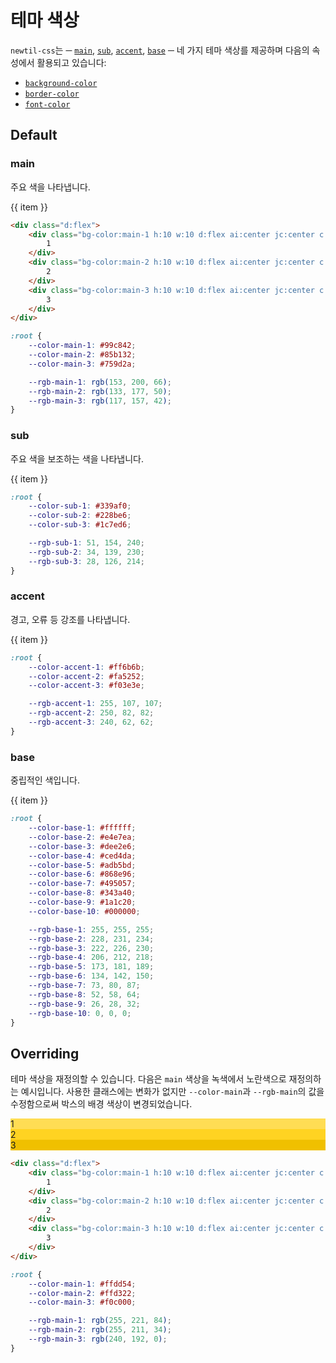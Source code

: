 # 테마 색상

`newtil-css`는 ─ [`main`](#main), [`sub`](#sub), [`accent`](#accent), [`base`](#base) ─ 네 가지 테마 색상를 제공하며 다음의 속성에서 활용되고 있습니다:

-   [`background-color`](../utility/background/background-color.md)
-   [`border-color`](../utility/border/border-color.md)
-   [`font-color`](../utility/font/font-color.md)

## Default

### main

주요 색을 나타냅니다.

<div class="d:flex">
  <div v-for="item of Array.from({length: 3}, (v, i) => i + 1)" class="h:10 w:10" :class="`d:flex ai:center jc:center c:base-1 bg-color:main-${item}`" > {{ item }} </div>
</div>

```html
<div class="d:flex">
    <div class="bg-color:main-1 h:10 w:10 d:flex ai:center jc:center c:base-1 ">
        1
    </div>
    <div class="bg-color:main-2 h:10 w:10 d:flex ai:center jc:center c:base-1 ">
        2
    </div>
    <div class="bg-color:main-3 h:10 w:10 d:flex ai:center jc:center c:base-1 ">
        3
    </div>
</div>
```

```css
:root {
    --color-main-1: #99c842;
    --color-main-2: #85b132;
    --color-main-3: #759d2a;

    --rgb-main-1: rgb(153, 200, 66);
    --rgb-main-2: rgb(133, 177, 50);
    --rgb-main-3: rgb(117, 157, 42);
}
```

### sub

주요 색을 보조하는 색을 나타냅니다.

<div class="d:flex">
  <div v-for="item of Array.from({length: 3}, (v, i) => i + 1)" class="h:10 w:10" :class="`d:flex ai:center jc:center c:base-1 bg-color:sub-${item}`" > {{ item }} </div>
</div>

```css
:root {
    --color-sub-1: #339af0;
    --color-sub-2: #228be6;
    --color-sub-3: #1c7ed6;

    --rgb-sub-1: 51, 154, 240;
    --rgb-sub-2: 34, 139, 230;
    --rgb-sub-3: 28, 126, 214;
}
```

### accent

경고, 오류 등 강조를 나타냅니다.

<div class="d:flex">
  <div v-for="item of Array.from({length: 3}, (v, i) => i + 1)" class="h:10 w:10" :class="`d:flex ai:center jc:center c:base-1 bg-color:accent-${item}`" > {{ item }} </div>
</div>

```css
:root {
    --color-accent-1: #ff6b6b;
    --color-accent-2: #fa5252;
    --color-accent-3: #f03e3e;

    --rgb-accent-1: 255, 107, 107;
    --rgb-accent-2: 250, 82, 82;
    --rgb-accent-3: 240, 62, 62;
}
```

### base

중립적인 색입니다.

<div class="d:flex">
  <div v-for="item of Array.from({length: 10}, (v, i) => i + 1)" class="h:10 w:10" :class="`d:flex ai:center jc:center c:base-1 bg-color:base-${item}`" > {{ item }} </div>
</div>

```css
:root {
    --color-base-1: #ffffff;
    --color-base-2: #e4e7ea;
    --color-base-3: #dee2e6;
    --color-base-4: #ced4da;
    --color-base-5: #adb5bd;
    --color-base-6: #868e96;
    --color-base-7: #495057;
    --color-base-8: #343a40;
    --color-base-9: #1a1c20;
    --color-base-10: #000000;

    --rgb-base-1: 255, 255, 255;
    --rgb-base-2: 228, 231, 234;
    --rgb-base-3: 222, 226, 230;
    --rgb-base-4: 206, 212, 218;
    --rgb-base-5: 173, 181, 189;
    --rgb-base-6: 134, 142, 150;
    --rgb-base-7: 73, 80, 87;
    --rgb-base-8: 52, 58, 64;
    --rgb-base-9: 26, 28, 32;
    --rgb-base-10: 0, 0, 0;
}
```

## Overriding

테마 색상을 재정의할 수 있습니다. 다음은 `main` 색상을 녹색에서 노란색으로 재정의하는 예시입니다. 사용한 클래스에는 변화가 없지만 `--color-main`과 `--rgb-main`의 값을 수정함으로써 박스의 배경 색상이 변경되었습니다.

<div class="d:flex">
  <div class="h:10 w:10 d:flex ai:center jc:center c:base-1" style="background-color: #FFDD54">
    1
  </div>
  <div class="h:10 w:10 d:flex ai:center jc:center c:base-1" style="background-color: #FFD322">
    2
  </div>
  <div class="h:10 w:10 d:flex ai:center jc:center c:base-1" style="background-color: #F0C000">
    3
  </div>
</div>

```html
<div class="d:flex">
    <div class="bg-color:main-1 h:10 w:10 d:flex ai:center jc:center c:base-1 ">
        1
    </div>
    <div class="bg-color:main-2 h:10 w:10 d:flex ai:center jc:center c:base-1 ">
        2
    </div>
    <div class="bg-color:main-3 h:10 w:10 d:flex ai:center jc:center c:base-1 ">
        3
    </div>
</div>
```

```css
:root {
    --color-main-1: #ffdd54;
    --color-main-2: #ffd322;
    --color-main-3: #f0c000;

    --rgb-main-1: rgb(255, 221, 84);
    --rgb-main-2: rgb(255, 211, 34);
    --rgb-main-3: rgb(240, 192, 0);
}
```
